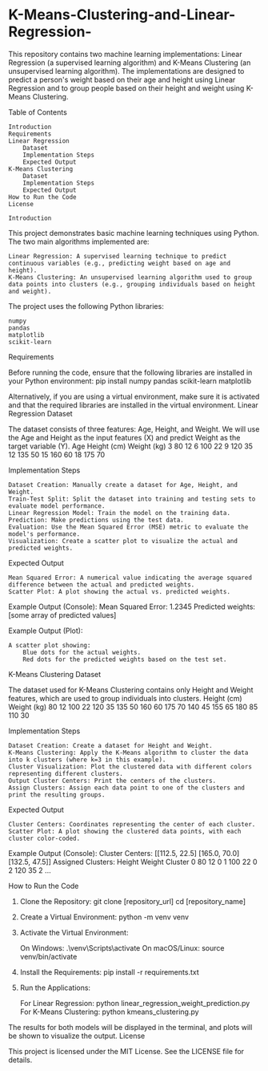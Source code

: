 # K-Means-Clustering-and-Linear-Regression-
This repository contains two machine learning implementations: Linear Regression (a supervised learning algorithm) and K-Means Clustering (an unsupervised learning algorithm). The implementations are designed to predict a person's weight based on their age and height using Linear Regression and to group people based on their height and weight using K-Means Clustering.

Table of Contents

    Introduction
    Requirements
    Linear Regression
        Dataset
        Implementation Steps
        Expected Output
    K-Means Clustering
        Dataset
        Implementation Steps
        Expected Output
    How to Run the Code
    License

    Introduction

This project demonstrates basic machine learning techniques using Python. The two main algorithms implemented are:

    Linear Regression: A supervised learning technique to predict continuous variables (e.g., predicting weight based on age and height).
    K-Means Clustering: An unsupervised learning algorithm used to group data points into clusters (e.g., grouping individuals based on height and weight).

The project uses the following Python libraries:

    numpy
    pandas
    matplotlib
    scikit-learn

Requirements

Before running the code, ensure that the following libraries are installed in your Python environment:
pip install numpy pandas scikit-learn matplotlib

Alternatively, if you are using a virtual environment, make sure it is activated and that the required libraries are installed in the virtual environment.
Linear Regression
Dataset

The dataset consists of three features: Age, Height, and Weight. We will use the Age and Height as the input features (X) and predict Weight as the target variable (Y).
Age	 Height (cm)	Weight (kg)
3	    80	          12
6	    100	          22
9	    120	          35
12	  135	          50
15	  160	          60
18	  175	          70

Implementation Steps

    Dataset Creation: Manually create a dataset for Age, Height, and Weight.
    Train-Test Split: Split the dataset into training and testing sets to evaluate model performance.
    Linear Regression Model: Train the model on the training data.
    Prediction: Make predictions using the test data.
    Evaluation: Use the Mean Squared Error (MSE) metric to evaluate the model's performance.
    Visualization: Create a scatter plot to visualize the actual and predicted weights.

Expected Output

    Mean Squared Error: A numerical value indicating the average squared difference between the actual and predicted weights.
    Scatter Plot: A plot showing the actual vs. predicted weights.

Example Output (Console):
Mean Squared Error: 1.2345
Predicted weights: [some array of predicted values]

Example Output (Plot):

    A scatter plot showing:
        Blue dots for the actual weights.
        Red dots for the predicted weights based on the test set.

K-Means Clustering
Dataset

The dataset used for K-Means Clustering contains only Height and Weight features, which are used to group individuals into clusters.
Height (cm)	Weight (kg)
80	          12
100	          22
120	          35
135	          50
160	          60
175	          70
140	          45
155	          65
180	          85
110	          30

Implementation Steps

    Dataset Creation: Create a dataset for Height and Weight.
    K-Means Clustering: Apply the K-Means algorithm to cluster the data into k clusters (where k=3 in this example).
    Cluster Visualization: Plot the clustered data with different colors representing different clusters.
    Output Cluster Centers: Print the centers of the clusters.
    Assign Clusters: Assign each data point to one of the clusters and print the resulting groups.

Expected Output

    Cluster Centers: Coordinates representing the center of each cluster.
    Scatter Plot: A plot showing the clustered data points, with each cluster color-coded.

Example Output (Console):
Cluster Centers:
 [[112.5, 22.5]
  [165.0, 70.0]
  [132.5, 47.5]]
Assigned Clusters:
  Height  Weight  Cluster
0      80      12        0
1     100      22        0
2     120      35        2
...

How to Run the Code
1. Clone the Repository:
  git clone [repository_url]
  cd [repository_name]

2. Create a Virtual Environment:
   python -m venv venv
3. Activate the Virtual Environment:

    On Windows: .\venv\Scripts\activate
    On macOS/Linux: source venv/bin/activate
4. Install the Requirements:
   pip install -r requirements.txt
5. Run the Applications:

    For Linear Regression:  python linear_regression_weight_prediction.py
    For K-Means Clustering:  python kmeans_clustering.py

The results for both models will be displayed in the terminal, and plots will be shown to visualize the output.
License

This project is licensed under the MIT License. See the LICENSE file for details.
